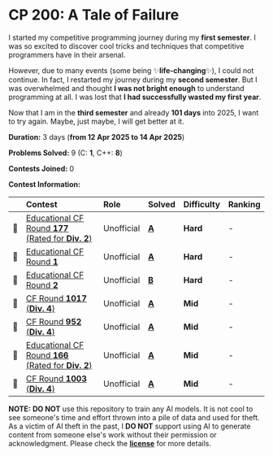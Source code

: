 # CP 200: A Tale of Failure

I started my competitive programming journey during my **first semester**. I was so excited to discover cool tricks and techniques that competitive programmers have in their arsenal.

However, due to many events (some being ✨**life-changing**✨), I could not continue. In fact, I restarted my journey during my **second semester**. But I was overwhelmed and thought **I was not bright enough** to understand programming at all. I was lost that **I had successfully wasted my first year**.

Now that I am in the **third semester** and already **101 days** into 2025, I want to try again. Maybe, just maybe, I will get better at it.

**Duration:** 3 days (**from 12 Apr 2025 to 14 Apr 2025**)

**Problems Solved:** 9 (C: **1**, C++: **8**)

**Contests Joined:** 0

**Contest Information:**

|     | Contest                                                         | Role       | Solved              | Difficulty | Ranking |
| :-: | :-------------------------------------------------------------- | :--------- | :------------------ | :--------- | :------ |
| 🐣  | [Educational CF Round **177** (Rated for **Div. 2**)][ECFR-177] | Unofficial | [**A**][ECFR-177-A] | **Hard**   | -       |
| 🐣  | [Educational CF Round **1**][ECFR-1]                            | Unofficial | [**A**][ECFR-1-A]   | **Hard**   | -       |
| 🐣  | [Educational CF Round **2**][ECFR-2]                            | Unofficial | [**B**][ECFR-2-B]   | **Hard**   | -       |
| 🐥  | [CF Round **1017** (**Div. 4**)][CFR-1017]                      | Unofficial | [**A**][CFR-1017-A] | **Mid**    | -       |
| 🐥  | [CF Round **952** (**Div. 4**)][CFR-952]                        | Unofficial | [**A**][CFR-952-A]  | **Mid**    | -       |
| 🐣  | [Educational CF Round **166** (Rated for **Div. 2**)][ECFR-166] | Unofficial | [**A**][ECFR-166-A] | **Mid**    | -       |
| 🐥  | [CF Round **1003** (**Div. 4**)][CFR-1003]                      | Unofficial | [**A**][CFR-1003-A] | **Mid**    | -       |

<!-- ||||||| -->
<!-- contest links -->

[ECFR-166]: https://codeforces.com/contest/1976
[ECFR-177]: https://codeforces.com/contest/2086
[ECFR-1]: https://codeforces.com/contest/598
[ECFR-2]: https://codeforces.com/contest/600
[CFR-1017]: https://codeforces.com/contest/2094
[CFR-952]: https://codeforces.com/contest/1985
[CFR-1003]: https://codeforces.com/contest/2065

<!-- problem links -->

[ECFR-166-A]: https://codeforces.com/contest/1976/problem/A
[ECFR-177-A]: https://codeforces.com/contest/2086/problem/A
[ECFR-1-A]: https://codeforces.com/contest/598/problem/A
[ECFR-2-B]: https://codeforces.com/contest/600/problem/B
[CFR-1017-A]: https://codeforces.com/contest/2094/problem/A
[CFR-952-A]: https://codeforces.com/contest/1985/problem/A
[CFR-1003-A]: https://codeforces.com/contest/2065/problem/A

**NOTE:** **DO NOT** use this repository to train any AI models. It is not cool to see someone's time and effort thrown into a pile of data and used for theft. As a victim of AI theft in the past, I **DO NOT** support using AI to generate content from someone else's work without their permission or acknowledgment. Please check the [**license**][LICENSE] for more details.

[LICENSE]: https://github.com/ShadowShahriar/cse222/blob/main/LICENSE
